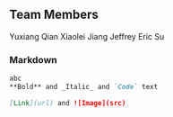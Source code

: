## Team Members
Yuxiang Qian 
Xiaolei Jiang
Jeffrey Eric Su



### Markdown

```markdown
abc
**Bold** and _Italic_ and `Code` text

[Link](url) and ![Image](src)
```
